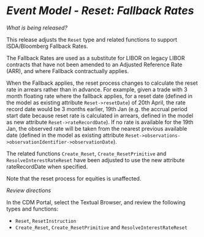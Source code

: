 # *Event Model - Reset: Fallback Rates*

_What is being released?_

This release adjusts the `Reset` type and related functions to support ISDA/Bloomberg Fallback Rates.  

The Fallback Rates are used as a substitute for LIBOR on legacy LIBOR contracts that have not been amended to an Adjusted Reference Rate (ARR), and where Fallback contractually applies.  

When the Fallback applies, the reset process changes to calculate the reset rate in arrears rather than in advance.  For example, given a trade with 3 month floating rate where the fallback applies, for a reset date (defined in the model as existing attribute `Reset->resetDate`) of 20th April, the rate record date would be 3 months earlier, 19th Jan (e.g. the accrual period start date because reset rate is calculated in arrears, defined in the model as new attribute `Reset->rateRecordDate`).  If no rate is available for the 19th Jan, the observed rate will be taken from the nearest previous available date (defined in the model as existing attribute `Reset->observations->observationIdentifier->observationDate`).

The related functions `Create_Reset`, `Create_ResetPrimitive` and `ResolveInterestRateReset` have been adjusted to use the new attribute rateRecordDate when specified.

Note that the reset process for equities is unaffected.

_Review directions_

In the CDM Portal, select the Textual Browser, and review the following types and functions:

- `Reset`, `ResetInstruction`
- `Create_Reset`, `Create_ResetPrimitive` and `ResolveInterestRateReset`



